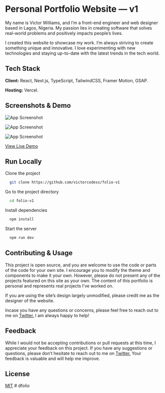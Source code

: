 # Personal Portfolio Website — v1

My name is Victor Williams, and I’m a front-end engineer and web designer based in Lagos, Nigeria. My passion lies in creating software that solves real-world problems and positively impacts people’s lives.

I created this website to showcase my work. I’m always striving to create something unique and innovative. I love experimenting with new technologies and staying up-to-date with the latest trends in the tech world.

## Tech Stack

**Client:** React, Next.js, TypeScript, TailwindCSS, Framer Motion, GSAP.

**Hosting:** Vercel.

## Screenshots & Demo

![App Screenshot](https://user-images.githubusercontent.com/84178696/228679118-47e63775-0635-42b2-8838-a80644ef612b.png)

![App Screenshot](https://user-images.githubusercontent.com/84178696/228673498-ad33b834-58b3-43e5-b184-b136d01c6e1a.png)

![App Screenshot](https://user-images.githubusercontent.com/84178696/228675919-70180c2c-c888-423d-ae85-409ce4645b8b.png)

[View Live Demo](https://folio-v1-victorcodess.vercel.app/)

## Run Locally

Clone the project

```bash
  git clone https://github.com/victorcodess/folio-v1
```

Go to the project directory

```bash
  cd folio-v1
```

Install dependencies

```bash
  npm install
```

Start the server

```bash
  npm run dev
```

## Contributing & Usage

This project is open source, and you are welcome to use the code or parts of the code for your own site. I encourage you to modify the theme and components to make it your own. However, please do not present any of the projects featured on this site as your own. The content of this portfolio is personal and represents real projects I’ve worked on.

If you are using the site’s design largely unmodified, please credit me as the designer of the website.

Incase you have any questions or concerns, please feel free to reach out to me on [Twitter.](https://twitter.com/victorwill__) I am always happy to help!


## Feedback

While I would not be accepting contributions or pull requests at this time, I appreciate your feedback on this project. If you have any suggestions or questions, please don’t hesitate to reach out to me on [Twitter.](https://twitter.com/victorwill__) Your feedback is valuable and will help me improve.

## License

[MIT](https://choosealicense.com/licenses/mit/)
#   d f o l i o  
 